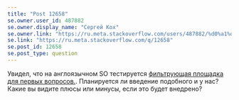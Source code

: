 ```yaml
---
title: "Post 12658"
se.owner.user_id: 487882
se.owner.display_name: "Сергей Кох"
se.owner.link: "https://ru.meta.stackoverflow.com/users/487882/%d0%a1%d0%b5%d1%80%d0%b3%d0%b5%d0%b9-%d0%9a%d0%be%d1%85"
se.link: "https://ru.meta.stackoverflow.com/q/12658"
se.post_id: 12658
se.post_type: question
---
```

<p>Увидел, что на англоязычном SO тестируется <a href="https://stackoverflow.com/help/what-is-staging-ground">фильтрующая площадка для первых вопросов.</a>. Планируется ли введение подобного и у нас? Какие вы видите плюсы или минусы, если это будет внедрено?</p>
